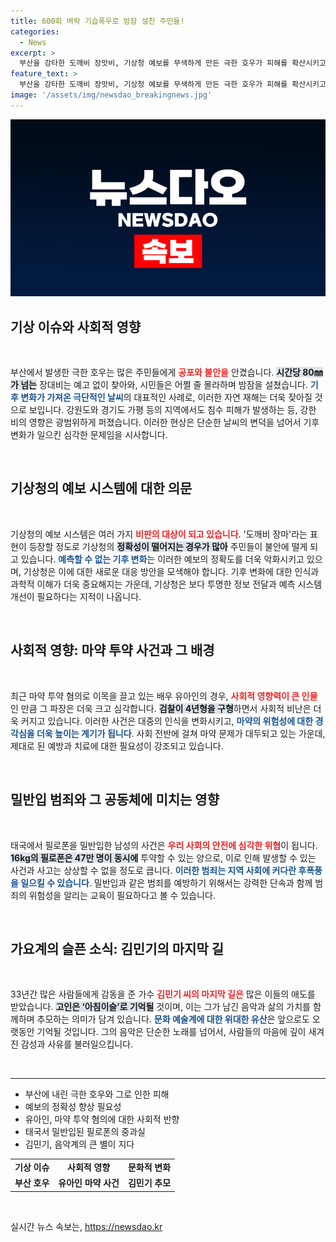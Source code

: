 ```yaml
---
title: 600회 벼락 기습폭우로 밤잠 설친 주민들!
categories:
  - News
excerpt: >
  부산을 강타한 도깨비 장맛비, 기상청 예보를 무색하게 만든 극한 호우가 피해를 확산시키고 있습니다. 유아인, 마약 투약 혐의로 징역 4년 구형! 숨겨진 필로폰 밀반입 사건도 충격!
feature_text: >
  부산을 강타한 도깨비 장맛비, 기상청 예보를 무색하게 만든 극한 호우가 피해를 확산시키고 있습니다. 유아인, 마약 투약 혐의로 징역 4년 구형! 숨겨진 필로폰 밀반입 사건도 충격!
image: '/assets/img/newsdao_breakingnews.jpg'
---
```


<p><img src="/assets/img/newsdao_breakingnews.jpg" alt="ranknews 속보" /></p>

<h2 data-ke-size="size26">기상 이슈와 사회적 영향</h2>

<p data-ke-size="size16">&nbsp;</p>

<p>부산에서 발생한 극한 호우는 많은 주민들에게 <b><span style="color: #ee2323;">공포와 불안을</span></b> 안겼습니다. <b><span style="background-color: #21538527;">시간당 80㎜가 넘는</span></b> 장대비는 예고 없이 찾아와, 시민들은 어쩔 줄 몰라하며 밤잠을 설쳤습니다. <b><span style="color: #1a5490;">기후 변화가 가져온 극단적인 날씨</span></b>의 대표적인 사례로, 이러한 자연 재해는 더욱 잦아질 것으로 보입니다. 강원도와 경기도 가평 등의 지역에서도 침수 피해가 발생하는 등, 강한 비의 영향은 광범위하게 퍼졌습니다. 이러한 현상은 단순한 날씨의 변덕을 넘어서 기후 변화가 일으킨 심각한 문제임을 시사합니다.</p>

<p data-ke-size="size16">&nbsp;</p>

<h2 data-ke-size="size26">기상청의 예보 시스템에 대한 의문</h2>

<p data-ke-size="size16">&nbsp;</p>

<p>기상청의 예보 시스템은 여러 가지 <b><span style="color: #ee2323;">비판의 대상이 되고 있습니다</span></b>. '도깨비 장마'라는 표현이 등장할 정도로 기상청의 <b><span style="background-color: #21538527;">정확성이 떨어지는 경우가 많아</span></b> 주민들이 불안에 떨게 되고 있습니다. <b><span style="color: #1a5490;">예측할 수 없는 기후 변화</span></b>는 이러한 예보의 정확도를 더욱 악화시키고 있으며, 기상청은 이에 대한 새로운 대응 방안을 모색해야 합니다. 기후 변화에 대한 인식과 과학적 이해가 더욱 중요해지는 가운데, 기상청은 보다 투명한 정보 전달과 예측 시스템 개선이 필요하다는 지적이 나옵니다.</p>

<p data-ke-size="size16">&nbsp;</p>

<h2 data-ke-size="size26">사회적 영향: 마약 투약 사건과 그 배경</h2>

<p data-ke-size="size16">&nbsp;</p>

<p>최근 마약 투약 혐의로 이목을 끌고 있는 배우 유아인의 경우, <b><span style="color: #ee2323;">사회적 영향력이 큰 인물</span></b>인 만큼 그 파장은 더욱 크고 심각합니다. <b><span style="background-color: #21538527;">검찰이 4년형을 구형</span></b>하면서 사회적 비난은 더욱 커지고 있습니다. 이러한 사건은 대중의 인식을 변화시키고, <b><span style="color: #1a5490;">마약의 위험성에 대한 경각심을 더욱 높이는 계기가 됩니다</span></b>. 사회 전반에 걸쳐 마약 문제가 대두되고 있는 가운데, 제대로 된 예방과 치료에 대한 필요성이 강조되고 있습니다.</p>

<p data-ke-size="size16">&nbsp;</p>

<h2 data-ke-size="size26">밀반입 범죄와 그 공동체에 미치는 영향</h2>

<p data-ke-size="size16">&nbsp;</p>

<p>태국에서 필로폰을 밀반입한 남성의 사건은 <b><span style="color: #ee2323;">우리 사회의 안전에 심각한 위협</span></b>이 됩니다. <b><span style="background-color: #21538527;">16kg의 필로폰은 47만 명이 동시에</span></b> 투약할 수 있는 양으로, 이로 인해 발생할 수 있는 사건과 사고는 상상할 수 없을 정도로 큽니다. <b><span style="color: #1a5490;">이러한 범죄는 지역 사회에 커다란 후폭풍을 일으킬 수 있습니다</span></b>. 밀반입과 같은 범죄를 예방하기 위해서는 강력한 단속과 함께 범죄의 위험성을 알리는 교육이 필요하다고 볼 수 있습니다.</p>

<p data-ke-size="size16">&nbsp;</p>

<h2 data-ke-size="size26">가요계의 슬픈 소식: 김민기의 마지막 길</h2>

<p data-ke-size="size16">&nbsp;</p>

<p>33년간 많은 사람들에게 감동을 준 가수 <b><span style="color: #ee2323;">김민기 씨의 마지막 길은</span></b> 많은 이들의 애도를 받았습니다. <b><span style="background-color: #21538527;">고인은 ‘아침이슬’로 기억될</span></b> 것이며, 이는 그가 남긴 음악과 삶의 가치를 함께하며 추모하는 의미가 담겨 있습니다. <b><span style="color: #1a5490;">문화 예술계에 대한 위대한 유산</span></b>은 앞으로도 오랫동안 기억될 것입니다. 그의 음악은 단순한 노래를 넘어서, 사람들의 마음에 깊이 새겨진 감성과 사유를 불러일으킵니다.</p>

<p data-ke-size="size16">&nbsp;</p> 

<hr>

<ul>
    <li>부산에 내린 극한 호우와 그로 인한 피해</li>
    <li>예보의 정확성 향상 필요성</li>
    <li>유아인, 마약 투약 혐의에 대한 사회적 반향</li>
    <li>태국서 밀반입된 필로폰의 중과실</li>
    <li>김민기, 음악계의 큰 별이 지다</li>
</ul>

<table style="width: 100%;">
    <tr>
        <td style="text-align: center; height: 17px;"><b>기상 이슈</b></td>
        <td style="text-align: center; height: 17px;"><b>사회적 영향</b></td>
        <td style="text-align: center; height: 17px;"><b>문화적 변화</b></td>
    </tr>
    <tr>
        <td style="text-align: center; height: 17px;"><b>부산 호우</b></td>
        <td style="text-align: center; height: 17px;"><b>유아인 마약 사건</b></td>
        <td style="text-align: center; height: 17px;"><b>김민기 추모</b></td>
    </tr>
</table> 

<p data-ke-size="size16">&nbsp;</p>
실시간 뉴스 속보는, <a href="https://newsdao.kr" rel="dofollow">https://newsdao.kr</a>


